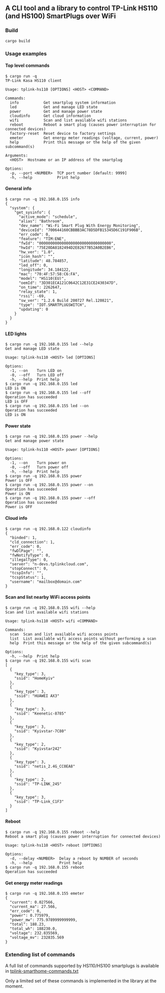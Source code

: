 ## A CLI tool and a library to control TP-Link HS110 (and HS100) SmartPlugs over WiFi ##

### Build ###
`cargo build`

### Usage examples ###

#### Top level commands ####
```
$ cargo run -q
TP-Link Kasa HS110 client

Usage: tplink-hs110 [OPTIONS] <HOST> <COMMAND>

Commands:
  info           Get smartplug system information
  led            Get and manage LED state
  power          Get and manage power state
  cloudinfo      Get cloud information
  wifi           Scan and list available wifi stations
  reboot         Reboot a smart plug (causes power interruption for connected devices)
  factory-reset  Reset device to factory settings
  emeter         Get energy meter readings (voltage, current, power)
  help           Print this message or the help of the given subcommand(s)

Arguments:
  <HOST>  Hostname or an IP address of the smartplug

Options:
  -p, --port <NUMBER>  TCP port number [default: 9999]
  -h, --help           Print help
```

#### General info ####
```
$ cargo run -q 192.168.0.155 info
{
  "system": {
    "get_sysinfo": {
      "active_mode": "schedule",
      "alias": "Bathroom",
      "dev_name": "Wi-Fi Smart Plug With Energy Monitoring",
      "deviceId": "700644160CBBBB3AC78D5DFB15345D6C191F906B",
      "err_code": 0,
      "feature": "TIM:ENE",
      "fwId": "00000000000000000000000000000000",
      "hwId": "75E20DA8182494D2E82677B52A0B2EB6",
      "hw_ver": "1.0",
      "icon_hash": "",
      "latitude": 48.784857,
      "led_off": 0,
      "longitude": 34.184122,
      "mac": "70:4F:57:58:C6:FA",
      "model": "HS110(EU)",
      "oemId": "3D301ECA121C0642C12E31CE2430347D",
      "on_time": 2262647,
      "relay_state": 1,
      "rssi": -69,
      "sw_ver": "1.2.6 Build 200727 Rel.120821",
      "type": "IOT.SMARTPLUGSWITCH",
      "updating": 0
    }
  }
}
```

#### LED lights ####
```
$ cargo run -q 192.168.0.155 led --help
Get and manage LED state

Usage: tplink-hs110 <HOST> led [OPTIONS]

Options:
  -1, --on    Turn LED on
  -0, --off   Turn LED off
  -h, --help  Print help
$ cargo run -q 192.168.0.155 led
LED is ON
$ cargo run -q 192.168.0.155 led --off
Operation has succeeded
LED is OFF
$ cargo run -q 192.168.0.155 led --on
Operation has succeeded
LED is ON
```

#### Power state ####
```
$ cargo run -q 192.168.0.155 power --help
Get and manage power state

Usage: tplink-hs110 <HOST> power [OPTIONS]

Options:
  -1, --on    Turn power on
  -0, --off   Turn power off
  -h, --help  Print help
$ cargo run -q 192.168.0.155 power
Power is OFF
$ cargo run -q 192.168.0.155 power --on
Operation has succeeded
Power is ON
$ cargo run -q 192.168.0.155 power --off
Operation has succeeded
Power is OFF
```

#### Cloud info ####
```
$ cargo run -q 192.168.0.122 cloudinfo
{
  "binded": 1,
  "cld_connection": 1,
  "err_code": 0,
  "fwDlPage": "",
  "fwNotifyType": 0,
  "illegalType": 0,
  "server": "n-devs.tplinkcloud.com",
  "stopConnect": 0,
  "tcspInfo": "",
  "tcspStatus": 1,
  "username": "mailbox@domain.com"
}
```

#### Scan and list nearby WiFi access points ####
```
$ cargo run -q 192.168.0.155 wifi --help
Scan and list available wifi stations

Usage: tplink-hs110 <HOST> wifi <COMMAND>

Commands:
  scan  Scan and list available wifi access points
  list  List available wifi access points without performing a scan
  help  Print this message or the help of the given subcommand(s)

Options:
  -h, --help  Print help
$ cargo run -q 192.168.0.155 wifi scan
[
  {
    "key_type": 3,
    "ssid": "HomeKyiv"
  },
  {
    "key_type": 3,
    "ssid": "HUAWEI AX3"
  },
  {
    "key_type": 3,
    "ssid": "Keenetic-8785"
  },
  {
    "key_type": 3,
    "ssid": "Kyivstar-7C80"
  },
  {
    "key_type": 2,
    "ssid": "Kyivstar242"
  },
  {
    "key_type": 3,
    "ssid": "netis_2.4G_CC0EA8"
  },
  {
    "key_type": 2,
    "ssid": "TP-LINK_245"
  },
  {
    "key_type": 3,
    "ssid": "TP-Link_C1F3"
  }
]
```

#### Reboot ####
```
$ cargo run -q 192.168.0.155 reboot --help
Reboot a smart plug (causes power interruption for connected devices)

Usage: tplink-hs110 <HOST> reboot [OPTIONS]

Options:
  -d, --delay <NUMBER>  Delay a reboot by NUMBER of seconds
  -h, --help            Print help
$ cargo run -q 192.168.0.155 reboot
Operation has succeeded
```

#### Get energy meter readings ####
```
$ cargo run -q 192.168.0.155 emeter
{
  "current": 0.027566,
  "current_ma": 27.566,
  "err_code": 0,
  "power": 0.775979,
  "power_mw": 775.9789999999999,
  "total": 188.23,
  "total_wh": 188230.0,
  "voltage": 232.835569,
  "voltage_mv": 232835.569
}
```

### Extending list of commands ###
A full list of commands supported by HS110/HS100 smartplugs is available in [tplink-smarthome-commands.txt](https://github.com/softScheck/tplink-smartplug/blob/2e4b5e76bda0ebcc031f18e0532f63a294a29345/tplink-smarthome-commands.txt)

Only a limited set of these commands is implemented in the library at the moment.
